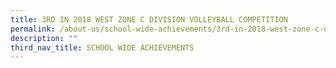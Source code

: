 ```yaml
---
title: 3RD IN 2018 WEST ZONE C DIVISION VOLLEYBALL COMPETITION
permalink: /about-us/school-wide-achievements/3rd-in-2018-west-zone-c-division-volleyball-competition
description: ""
third_nav_title: SCHOOL WIDE ACHIEVEMENTS
---
```

